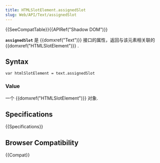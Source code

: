 ```yaml
---
title: HTMLSlotElement.assignedSlot
slug: Web/API/Text/assignedSlot
---
```


{{SeeCompatTable}}{{APIRef("Shadow DOM")}}

**`assignedSlot`** 是 {{domxref("Text")}} 接口的属性，返回与该元素相关联的{{domxref("HTMLSlotElement")}} .

## Syntax

```plain
var htmlSlotElement = text.assignedSlot
```

### Value

一个 {{domxref("HTMLSlotElement")}} 对象.

## Specifications

{{Specifications}}

## Browser Compatibility

{{Compat}}
